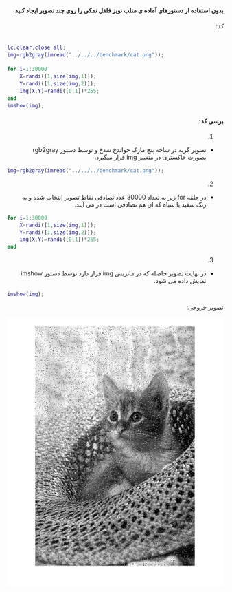 <div dir="rtl">

#### بدون استفاده از دستورهای آماده ی متلب نویز فلفل نمکی را روی چند تصویر ایجاد کنید. <br />



###### کد:
</div>

```matlab
lc;clear;close all;
img=rgb2gray(imread("../../../benchmark/cat.png"));
 
for i=1:30000
    X=randi([1,size(img,1)]);
    Y=randi([1,size(img,2)]);
    img(X,Y)=randi([0,1])*255;
end
imshow(img);
```

<div dir="rtl">

#### برسی کد:

1.
- تصویر گربه در شاخه بنچ مارک خواندخ شدخ و توسط دستور rgb2gray بصورت خاکستری در متغییر img قرار میگیرد.
  
</div>

```matlab
img=rgb2gray(imread("../../../benchmark/cat.png"));
```
<div dir="rtl">

2.
- در حلقه for زیر به تعداد 30000 عدد تصادفی نقاط تصویر انتخاب شده و به رنگ سفید یا سیاه که ان هم تصادفی است در می آیند.
</div>

```matlab
for i=1:30000
    X=randi([1,size(img,1)]);
    Y=randi([1,size(img,2)]);
    img(X,Y)=randi([0,1])*255;
end
```

<div dir="rtl">

3.
- در نهایت تصویر حاصله که در ماتریس img قرار دارد توسط دستور imshow نمایش داده می شود.
</div>

```matlab
imshow(img);
```

<div dir="rtl">
تصویر خروجی:<br />
</div>

![Image of Yaktocat](result.jpg)